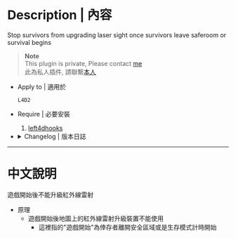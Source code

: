 # Description | 內容
Stop survivors from upgrading laser sight once survivors leave saferoom or survival begins

> __Note__ <br/>
This plugin is private, Please contact [me](https://github.com/fbef0102/Game-Private_Plugin#私人插件列表-private-plugins-list)<br/>
此為私人插件, 請聯繫[本人](https://github.com/fbef0102/Game-Private_Plugin#私人插件列表-private-plugins-list)

* Apply to | 適用於
	```
	L4D2
	```

* Require | 必要安裝
	1. [left4dhooks](https://forums.alliedmods.net/showthread.php?t=321696)

* <details><summary>Changelog | 版本日誌</summary>

	* v1.0 (2022-11-27)
		* Initial Release
</details>

- - - -
# 中文說明
遊戲開始後不能升級紅外線雷射

* 原理
	* 遊戲開始後地圖上的紅外線雷射升級裝置不能使用
		* 這裡指的"遊戲開始"為倖存者離開安全區域或是生存模式計時開始
